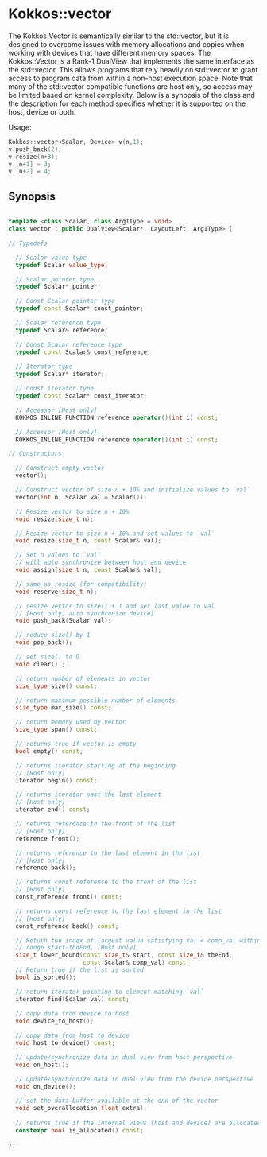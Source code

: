 # Kokkos::vector

The Kokkos Vector is semantically similar to the std::vector, but it is designed to overcome issues with memory allocations and copies when working with devices that have different memory spaces.  The Kokkos::Vector is a Rank-1 DualView that implements the same interface as the std::vector.  This allows programs that rely heavily on std::vector to grant access to program data from within a non-host execution space.  Note that many of the std::vector compatible functions are host only, so access may be limited based on kernel complexity.  Below is a synopsis of the class and the description for each method specifies whether it is supported on the host, device or both. 

Usage:

```C++
Kokkos::vector<Scalar, Device> v(n,1);
v.push_back(2);
v.resize(n+3);
v.[n+1] = 3;
v.[n+2] = 4;

```

## Synopsis
```C++

template <class Scalar, class Arg1Type = void>
class vector : public DualView<Scalar*, LayoutLeft, Arg1Type> {

// Typedefs 

  // Scalar value type
  typedef Scalar value_type;

  // Scalar pointer type
  typedef Scalar* pointer;

  // Const Scalar pointer type
  typedef const Scalar* const_pointer;

  // Scalar reference type
  typedef Scalar& reference;

  // Const Scalar reference type
  typedef const Scalar& const_reference;
  
  // Iterator type
  typedef Scalar* iterator;

  // Const iterator type
  typedef const Scalar* const_iterator;

  // Accessor [Host only]
  KOKKOS_INLINE_FUNCTION reference operator()(int i) const;

  // Accessor [Host only]
  KOKKOS_INLINE_FUNCTION reference operator[](int i) const;

// Constructors

  // Construct empty vector
  vector();

  // Construct vector of size n + 10% and initialize values to `val` 
  vector(int n, Scalar val = Scalar());

  // Resize vector to size n + 10%
  void resize(size_t n);

  // Resize vector to size n + 10% and set values to `val`
  void resize(size_t n, const Scalar& val);

  // Set n values to `val`
  // will auto synchronize between host and device
  void assign(size_t n, const Scalar& val); 

  // same as resize (for compatibility)
  void reserve(size_t n);

  // resize vector to size() + 1 and set last value to val
  // [Host only, auto synchronize device]
  void push_back(Scalar val);

  // reduce size() by 1  
  void pop_back();

  // set size() to 0
  void clear() ;

  // return number of elements in vector
  size_type size() const;

  // return maximum possible number of elements
  size_type max_size() const;

  // return memory used by vector 
  size_type span() const;

  // returns true if vector is empty
  bool empty() const;

  // returns iterator starting at the beginning
  // [Host only]
  iterator begin() const;

  // returns iterator past the last element
  // [Host only]
  iterator end() const;

  // returns reference to the front of the list
  // [Host only]
  reference front();

  // returns reference to the last element in the list
  // [Host only]
  reference back();

  // returns const reference to the front of the list
  // [Host only]
  const_reference front() const;

  // returns const reference to the last element in the list
  // [Host only]
  const_reference back() const;

  // Return the index of largest value satisfying val < comp_val within the
  // range start-theEnd, [Host only]
  size_t lower_bound(const size_t& start, const size_t& theEnd,
                     const Scalar& comp_val) const;
  // Return true if the list is sorted
  bool is_sorted();

  // return iterator pointing to element matching `val` 
  iterator find(Scalar val) const;
  
  // copy data from device to host
  void device_to_host();

  // copy data from host to device
  void host_to_device() const;

  // update/synchronize data in dual view from host perspective
  void on_host();

  // update/synchronize data in dual view from the device perspective 
  void on_device(); 

  // set the data buffer available at the end of the vector
  void set_overallocation(float extra);
  
  // returns true if the internal views (host and device) are allocated (non-null pointers).
  constexpr bool is_allocated() const;
    
};

```